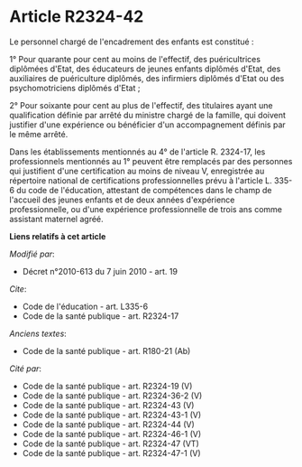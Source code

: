 # Article R2324-42

Le personnel chargé de l'encadrement des enfants est constitué : 

1° Pour quarante pour cent au moins de l'effectif, des puéricultrices diplômées d'Etat, des éducateurs de jeunes enfants
diplômés d'Etat, des auxiliaires de puériculture diplômés, des infirmiers diplômés d'Etat ou des psychomotriciens diplômés
d'Etat ; 

2° Pour soixante pour cent au plus de l'effectif, des titulaires ayant une qualification définie par arrêté du ministre
chargé de la famille, qui doivent justifier d'une expérience ou bénéficier d'un accompagnement définis par le même arrêté. 

Dans les établissements mentionnés au 4° de l'article R. 2324-17, les professionnels mentionnés au 1° peuvent être remplacés
par des personnes qui justifient d'une certification au moins de niveau V, enregistrée au répertoire national de
certifications professionnelles prévu à l'article L. 335-6 du code de l'éducation, attestant de compétences dans le champ de
l'accueil des jeunes enfants et de deux années d'expérience professionnelle, ou d'une expérience professionnelle de trois ans
comme assistant maternel agréé.

**Liens relatifs à cet article**

_Modifié par_:

  - Décret n°2010-613 du 7 juin 2010 - art. 19

_Cite_:

  - Code de l'éducation - art. L335-6
  - Code de la santé publique - art. R2324-17

_Anciens textes_:

  - Code de la santé publique - art. R180-21 (Ab)

_Cité par_:

  - Code de la santé publique - art. R2324-19 (V)
  - Code de la santé publique - art. R2324-36-2 (V)
  - Code de la santé publique - art. R2324-43 (V)
  - Code de la santé publique - art. R2324-43-1 (V)
  - Code de la santé publique - art. R2324-44 (V)
  - Code de la santé publique - art. R2324-46-1 (V)
  - Code de la santé publique - art. R2324-47 (VT)
  - Code de la santé publique - art. R2324-47-1 (V)
